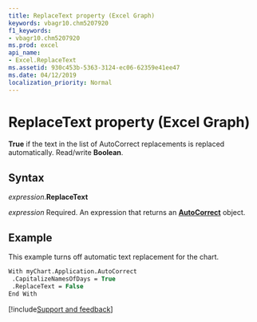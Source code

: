 ```yaml
---
title: ReplaceText property (Excel Graph)
keywords: vbagr10.chm5207920
f1_keywords:
- vbagr10.chm5207920
ms.prod: excel
api_name:
- Excel.ReplaceText
ms.assetid: 930c453b-5363-3124-ec06-62359e41ee47
ms.date: 04/12/2019
localization_priority: Normal
---
```



# ReplaceText property (Excel Graph)

**True** if the text in the list of AutoCorrect replacements is replaced automatically. Read/write **Boolean**.

## Syntax

_expression_.**ReplaceText**

_expression_ Required. An expression that returns an **[AutoCorrect](excel.autocorrect-graph-object.md)** object.

## Example

This example turns off automatic text replacement for the chart.

```vb
With myChart.Application.AutoCorrect 
 .CapitalizeNamesOfDays = True 
 .ReplaceText = False 
End With
```

[!include[Support and feedback](~/includes/feedback-boilerplate.md)]